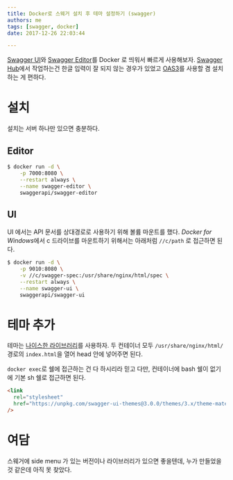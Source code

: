 ```yaml
---
title: Docker로 스웨거 설치 후 테마 설정하기 (swagger)
authors: me
tags: [swagger, docker]
date: 2017-12-26 22:03:44

---
```


[Swagger UI](https://hub.docker.com/r/swaggerapi/swagger-ui/)와 [Swagger Editor](https://hub.docker.com/r/swaggerapi/swagger-editor/)를 Docker 로 띄워서 빠르게 사용해보자.
[Swagger Hub](https://swaggerhub.com/)에서 작업하는건 한글 입력이 잘 되지 않는 경우가 있었고 [OAS3](https://github.com/OAI/OpenAPI-Specification)를 사용할 겸 설치하는 게 편하다.

# 설치

설치는 서버 하나만 있으면 충분하다.

## Editor

```bash
$ docker run -d \
    -p 7000:8080 \
    --restart always \
    --name swagger-editor \
    swaggerapi/swagger-editor
```

## UI

UI 에서는 API 문서를 상대경로로 사용하기 위해 볼륨 마운트를 했다.
*Docker for Windows*에서 c 드라이브를 마운트하기 위해서는 아래처럼 `//c/path` 로 접근하면 된다.

```bash
$ docker run -d \
    -p 9010:8080 \
    -v //c/swagger-spec:/usr/share/nginx/html/spec \
    --restart always \
    --name swagger-ui \
    swaggerapi/swagger-ui
```

# 테마 추가

테마는 [나이스한 라이브러리](https://github.com/ostranme/swagger-ui-themes)를 사용하자.
두 컨테이너 모두 `/usr/share/nginx/html/` 경로의 `index.html`을 열어 head 안에 넣어주면 된다.

`docker exec`로 쉘에 접근하는 건 다 하시리라 믿고 다만, 컨테이너에 bash 쉘이 없기에 기본 sh 쉘로 접근하면 된다.

```html index.html
<link
  rel="stylesheet"
  href="https://unpkg.com/swagger-ui-themes@3.0.0/themes/3.x/theme-material.css"
/>
```

# 여담

스웨거에 side menu 가 있는 버전이나 라이브러리가 있으면 좋을텐데, 누가 만들었을 것 같은데 아직 못 찾았다.
